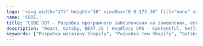 ```yaml
---
logo: '<svg width="173" height="38" viewBox="0 0 173 38" fill="none" xmlns="http://www.w3.org/2000/svg"> <rect x="12.2793" y="6.7959" width="16.9095" height="4.12796" rx="2.06398" fill="#5988CE"/> <rect x="2.73926" y="6.7959" width="8.80486" height="4.12796" rx="2.06398" fill="#5988CE"/> <rect x="8.58594" y="13.5645" width="17.5747" height="4.12796" rx="2.06398" fill="#5988CE"/> <rect y="13.5645" width="8.20095" height="4.12796" rx="2.06398" fill="#5988CE"/> <rect x="0.375977" y="20.334" width="23.8764" height="4.12796" rx="2.06398" fill="#5988CE"/> <rect x="8.58594" y="33.873" width="30.9571" height="4.12796" rx="2.06398" fill="#5988CE"/> <rect x="8.58643" y="0.0263672" width="30.9571" height="4.12796" rx="2.06398" fill="#5988CE"/> <rect x="12.2793" y="27.1035" width="19.8328" height="4.12796" rx="2.06398" fill="#5988CE"/> <rect x="3.67578" y="27.1035" width="7.86836" height="4.12796" rx="2.06398" fill="#5988CE"/> <ellipse cx="37.5302" cy="18.9954" rx="4.665" ry="4.66145" fill="#5988CE"/> <path d="M112.987 0.00966403C112.962 0.00878906 112.948 0.00878906 112.925 0.00878906H100.407C97.5066 0.00878906 95.1558 2.36771 95.1558 5.26736V32.7589C95.1558 35.6586 97.5066 38 100.407 38H112.936C112.952 38 112.955 38 112.969 38C113.46 37.9921 131.425 37.5905 131.425 19.0674C131.425 0.714887 113.789 0.0306633 112.987 0.00966403ZM114.042 28.5022C114.035 28.5022 114.035 28.5022 114.028 28.5022H106.368C105.4 28.5022 104.661 27.7235 104.661 26.7566V11.2609C104.661 10.2941 105.444 9.50659 106.411 9.50659H114.07C114.077 9.50659 114.083 9.50659 114.092 9.50659C114.408 9.51622 121.921 9.84346 121.921 19.0359C121.92 28.3071 114.234 28.4987 114.042 28.5022Z" fill="#5988CE"/> <path d="M47.9008 8.92167C49.7568 7.06711 49.7752 3.99617 47.5178 2.65811C45.6752 1.566 43.6514 0.787067 41.5279 0.365003C37.8403 -0.367946 34.018 0.0082311 30.5443 1.44596C27.0707 2.8837 24.1017 5.31841 22.0129 8.44223C19.924 11.566 18.8091 15.2386 18.8091 18.9956C18.8091 22.7526 19.924 26.4252 22.0129 29.549C24.1017 32.6728 27.0707 35.1075 30.5443 36.5453C34.018 37.983 37.8403 38.3592 41.5279 37.6262C43.6514 37.2042 45.6753 36.4252 47.5178 35.3331C49.7752 33.9951 49.7568 30.9241 47.9008 29.0696C46.0448 27.215 43.0138 27.3709 40.4952 28.1093C40.2252 28.1884 39.9511 28.2558 39.6735 28.3109C37.8297 28.6774 35.9186 28.4893 34.1818 27.7705C32.4449 27.0516 30.9605 25.8342 29.916 24.2723C28.8716 22.7104 28.3141 20.8741 28.3141 18.9956C28.3141 17.1171 28.8716 15.2808 29.916 13.7189C30.9605 12.157 32.4449 10.9397 34.1818 10.2208C35.9186 9.50193 37.8297 9.31384 39.6735 9.68031C39.9511 9.73547 40.2252 9.80283 40.4952 9.88198C43.0138 10.6204 46.0448 10.7762 47.9008 8.92167Z" fill="#5988CE"/> <path d="M91.217 19.0044C91.217 29.4954 82.7059 38 72.2069 38C61.7079 38 53.1968 29.4954 53.1968 19.0044C53.1968 8.51341 61.7079 0.00878906 72.2069 0.00878906C82.7059 0.00878906 91.217 8.51341 91.217 19.0044ZM62.7018 19.0044C62.7018 24.2499 66.9574 28.5022 72.2069 28.5022C77.4564 28.5022 81.7119 24.2499 81.7119 19.0044C81.7119 13.7589 77.4564 9.50659 72.2069 9.50659C66.9574 9.50659 62.7018 13.7589 62.7018 19.0044Z" fill="#5988CE"/> <path d="M169.047 19.3083C171.489 19.1528 173.465 17.133 172.904 14.713C172.186 11.614 170.694 8.71939 168.532 6.31424C165.302 2.72138 160.822 0.491019 156.004 0.0785079C151.186 -0.334877 146.392 1.10105 142.596 4.0935C138.801 7.08595 136.29 11.4103 135.574 16.1857C134.858 20.961 135.991 25.8299 138.743 29.8003C141.495 33.7707 145.658 36.5455 150.386 37.5593C155.114 38.5731 160.052 37.7499 164.193 35.2573C166.965 33.5889 169.241 31.2581 170.836 28.5051C172.152 26.2354 170.632 23.5663 168.105 22.8558C167.688 22.7386 167.27 22.6845 166.855 22.6845C164.75 22.6845 162.705 24.0697 161.171 25.635C160.613 26.2048 159.98 26.7064 159.285 27.1251C157.214 28.3713 154.746 28.783 152.383 28.2761C150.02 27.7692 147.938 26.3822 146.562 24.3974C145.919 23.4691 145.449 22.4424 145.169 21.3683C144.884 20.2733 145.809 19.3241 146.941 19.3241H168.755C168.854 19.3232 168.951 19.318 169.047 19.3083ZM146.53 13.6424C147.068 12.855 147.726 12.1471 148.489 11.5458C150.386 10.0496 152.783 9.33204 155.191 9.5383C157.6 9.74455 159.839 10.8597 161.454 12.6557C161.735 12.9686 161.994 13.2981 162.228 13.6416L146.53 13.6424Z" fill="#5988CE"/></svg>'
name: 'CODE.'
title: "CODE DOT - Розробка програмного забезпечення на замовлення, електронна комерція та веб-розробка."
description: "React, Gatsby, NEXT.JS | Headless CMS - Contentful, Netlify, Strapi, Prismic | Shopify Development - Theme Development, Shopify Plus, Shopify Apps| UI/UX Design"
keywords: ["Розробка магазину Shopify", "Розробка тем Shopify", "Gatsby", "JAMstack", "Headless CMS"]
---
```

